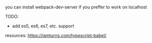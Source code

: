 you can install webpack-dev-server if you preffer to work on localhost

TODO:
- add es5, es6, es7, etc. support

resources:
https://iamturns.com/typescript-babel/
